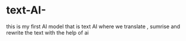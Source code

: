 # text-AI-
this is my first AI model that is text AI where we translate , sumrise and rewrite the text with the help of ai
